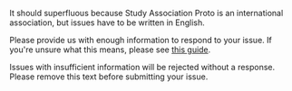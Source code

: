 It should superfluous because Study Association Proto is an international association, but issues have to be written in English.

Please provide us with enough information to respond to your issue. If you're unsure what this means, please see [this guide](https://github.com/saproto/saproto/wiki/Creating-Issues-101).

Issues with insufficient information will be rejected without a response. Please remove this text before submitting your issue.

